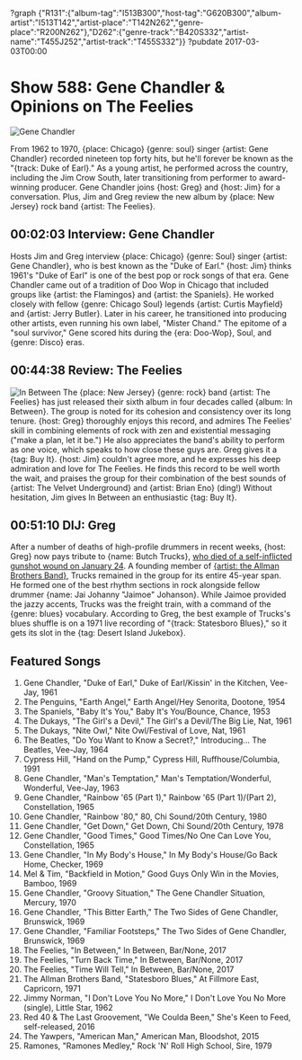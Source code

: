 ?graph {"R131":{"album-tag":"I513B300","host-tag":"G620B300","album-artist":"I513T142","artist-place":"T142N262","genre-place":"R200N262"},"D262":{"genre-track":"B420S332","artist-name":"T455J252","artist-track":"T455S332"}}
?pubdate 2017-03-03T00:00

# Show 588: Gene Chandler & Opinions on The Feelies

![Gene Chandler](http://sound-images.s3.amazonaws.com/images/2017/genechandler_web.JPG)

   From 1962 to 1970, {place: Chicago} {genre: soul} singer {artist: Gene Chandler} recorded nineteen top forty hits, but he'll forever be known as the "{track: Duke of Earl}." As a young artist, he performed across the country, including the Jim Crow South, later transitioning from performer to award-winning producer. Gene Chandler joins {host: Greg} and {host: Jim} for a conversation. Plus, Jim and Greg review the new album by {place: New Jersey} rock band {artist: The Feelies}.


## 00:02:03 Interview: Gene Chandler
Hosts Jim and Greg interview {place: Chicago} {genre: Soul} singer {artist: Gene Chandler}, who is best known as the "Duke of Earl." {host: Jim} thinks 1961's "Duke of Earl" is one of the best pop or rock songs of that era. Gene Chandler came out of a tradition of Doo Wop in Chicago that included groups like {artist: the Flamingos} and {artist: the Spaniels}. He worked closely with fellow {genre: Chicago Soul} legends {artist: Curtis Mayfield} and {artist: Jerry Butler}. Later in his career, he transitioned into producing other artists, even running his own label, "Mister Chand." The epitome of a "soul survivor," Gene scored hits during the {era: Doo-Wop}, Soul, and {genre: Disco} eras.

## 00:44:38 Review: The Feelies
![In Between](http://is3.mzstatic.com/image/thumb/Music71/v4/c7/f7/fa/c7f7fa6e-d06e-820f-eef3-03101109e579/source/600x600bb.jpg "261716484/1176740541")
The {place: New Jersey} {genre: rock} band {artist: The Feelies} has just released their sixth album in four decades called {album: In Between}. The group is noted for its cohesion and consistency over its long tenure. {host: Greg} thoroughly enjoys this record, and admires The Feelies' skill in combining elements of rock with zen and existential messaging ("make a plan, let it be.") He also appreciates the band's ability to perform as one voice, which speaks to how close these guys are. Greg gives it a {tag: Buy It}. {host: Jim} couldn't agree more, and he expresses his deep admiration and love for The Feelies. He finds this record to be well worth the wait, and praises the group for their combination of the best sounds of {artist: The Velvet Underground} and {artist: Brian Eno} (ding!) Without hesitation, Jim gives In Between an enthusiastic {tag: Buy It}.


## 00:51:10 DIJ: Greg
After a number of deaths of high-profile drummers in recent weeks, {host: Greg} now pays tribute to {name: Butch Trucks}, [who died of a self-inflicted gunshot wound on January 24](https://www.nytimes.com/2017/01/25/arts/music/butch-trucks-dead-allman-brothers-drummer.html). A founding member of [{artist: the Allman Brothers Band}](http://soundopinions.org/show/435/), Trucks remained in the group for its entire 45-year span. He formed one of the best rhythm sections in rock alongside fellow drummer {name: Jai Johanny "Jaimoe" Johanson}. While Jaimoe provided the jazzy accents, Trucks was the freight train, with a command of the {genre: blues} vocabulary. According to Greg, the best example of Trucks's blues shuffle is on a 1971 live recording of "{track: Statesboro Blues}," so it gets its slot in the {tag: Desert Island Jukebox}.



## Featured Songs


1. Gene Chandler, "Duke of Earl," Duke of Earl/Kissin' in the Kitchen, Vee-Jay, 1961
1. The Penguins, "Earth Angel," Earth Angel/Hey Senorita, Dootone, 1954
1. The Spaniels, "Baby It's You," Baby It's You/Bounce, Chance, 1953
1. The Dukays, "The Girl's a Devil," The Girl's a Devil/The Big Lie, Nat, 1961
1. The Dukays, "Nite Owl," Nite Owl/Festival of Love, Nat, 1961
1. The Beatles, "Do You Want to Know a Secret?," Introducing... The Beatles, Vee-Jay, 1964
1. Cypress Hill, "Hand on the Pump," Cypress Hill, Ruffhouse/Columbia, 1991
1. Gene Chandler, "Man's Temptation," Man's Temptation/Wonderful, Wonderful, Vee-Jay, 1963
1. Gene Chandler, "Rainbow '65 (Part 1)," Rainbow '65 (Part 1)/(Part 2), Constellation, 1965
1. Gene Chandler, "Rainbow '80," 80, Chi Sound/20th Century, 1980
1. Gene Chandler, "Get Down," Get Down, Chi Sound/20th Century, 1978
1. Gene Chandler, "Good Times," Good Times/No One Can Love You, Constellation, 1965
1. Gene Chandler, "In My Body's House," In My Body's House/Go Back Home, Checker, 1969
1. Mel & Tim, "Backfield in Motion," Good Guys Only Win in the Movies, Bamboo, 1969
1. Gene Chandler, "Groovy Situation," The Gene Chandler Situation, Mercury, 1970
1. Gene Chandler, "This Bitter Earth," The Two Sides of Gene Chandler, Brunswick, 1969
1. Gene Chandler, "Familiar Footsteps," The Two Sides of Gene Chandler, Brunswick, 1969
1. The Feelies, "In Between," In Between, Bar/None, 2017
1. The Feelies, "Turn Back Time," In Between, Bar/None, 2017
1. The Feelies, "Time Will Tell," In Between, Bar/None, 2017
1. The Allman Brothers Band, "Statesboro Blues," At Fillmore East, Capricorn, 1971
1. Jimmy Norman, "I Don't Love You No More," I Don't Love You No More (single), Little Star, 1962
1. Red 40 & The Last Groovement, "We Coulda Been," She's Keen to Feed, self-released, 2016
1. The Yawpers, "American Man," American Man, Bloodshot, 2015
1. Ramones, "Ramones Medley," Rock 'N' Roll High School, Sire, 1979


